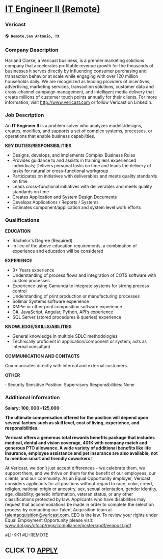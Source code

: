# [IT Engineer II (Remote)](https://www.remotewlb.com/apply/it-engineer-ii-remote)  
### Vericast  
#### `🌎 Remote,San Antonio, TX`  

### **Company Description**

Harland Clarke, a Vericast business, is a premier marketing solutions company that accelerates profitable revenue growth for the thousands of businesses it serves directly by influencing consumer purchasing and transaction behavior at scale while engaging with over 120 million households daily. We are recognized as leading providers of incentives, advertising, marketing services, transaction solutions, customer data and cross-channel campaign management, and intelligent media delivery that create millions of customer touch points annually for their clients. For more information, visit http://www.vericast.com or follow Vericast on LinkedIn.

###  **Job Description**

An **IT Engineer II** is a problem solver who analyzes models/designs, creates, modifies, and supports a set of complex systems, processes, or operations that enable business capabilities.

 **KEY DUTIES/RESPONSIBILITIES**

  * Designs, develops, and implements Complex Business Rules
  * Provides guidance to and assists in training less experienced individuals; Delivers personal tasks on time and leads the delivery of tasks for natural or cross-functional workgroup
  * Participates on initiatives with deliverables and meets quality standards on time
  * Leads cross-functional initiatives with deliverables and meets quality standards on time
  * Creates Application and System Design Documents
  * Develops Applications / Reports / Systems
  * Estimates component/application and system level work efforts

###  **Qualifications**

 **EDUCATION**

  * Bachelor's Degree (Required)
  * In lieu of the above education requirements, a combination of experience and education will be considered

 **EXPERIENCE**

  * 3+ Years experience
  * Understanding of process flows and integration of COTS software with custom processes
  * Experience using Camunda to integrate systems for strong process control
  * Understanding of print production or manufacturing processes
  * Solimar Systems software experience
  * XMPie or other print composition software experience
  * C#, JavaScript, Angular, Python, API’s experience
  * SQL Server (stored procedures & queries) experience

 **KNOWLEDGE/SKILLS/ABILITIES**

  * General knowledge in multiple SDLC methodologies
  * Technically proficient in application/component or system; acts as internal consultant

 **COMMUNICATION AND CONTACTS**

Communicates directly with internal and external customers.

 **OTHER**

· Security Sensitive Position. Supervisory Responsibilities: None

###  **Additional Information**

 **Salary: $100,000-$125,000**

 **The ultimate compensation offered for the position will depend upon several factors such as skill level, cost of living, experience, and responsibilities.**

 **Vericast offers a generous total rewards benefits package that includes medical, dental and vision coverage, 401K with company match and generous PTO allowance. A wide variety of additional benefits like life insurance, employee assistance and pet insurance are also available, not to mention smart and friendly coworkers!**

At Vericast, we don’t just accept differences - we celebrate them, we support them, and we thrive on them for the benefit of our employees, our clients, and our community. As an Equal Opportunity employer, Vericast considers applicants for all positions without regard to race, color, creed, religion, national origin or ancestry, sex, sexual orientation, gender identity, age, disability, genetic information, veteran status, or any other classifications protected by law. Applicants who have disabilities may request that accommodations be made in order to complete the selection process by contacting our Talent Acquisition team at talentacquisition@vericast.com. EEO is the law. To review your rights under Equal Employment Opportunity please visit: www.dol.gov/ofccp/regs/compliance/posters/pdf/eeopost.pdf

#LI-KK1 #LI-REMOTE

  
## CLICK TO [APPLY](https://www.remotewlb.com/apply/it-engineer-ii-remote)

